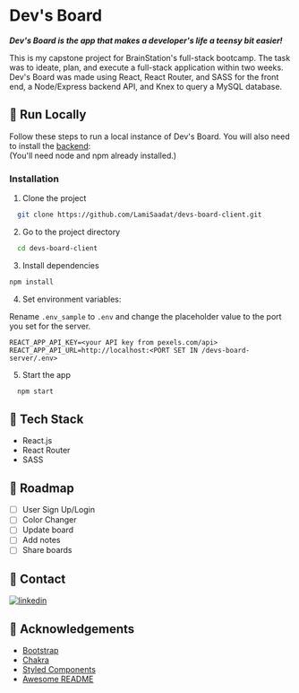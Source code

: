 # Dev's Board
***Dev's Board is the app that makes a developer's life a teensy bit easier!***

This is my capstone project for BrainStation's full-stack bootcamp. The task was to ideate, plan, and execute a full-stack application within two weeks. Dev's Board was made using React, React Router, and SASS for the front end, a Node/Express backend API, and Knex to query a MySQL database. 

## :running: Run Locally

Follow these steps to run a local instance of Dev's Board. You will also need to install the [backend](https://github.com/LamiSaadat/devs-board-server):  
(You'll need node and npm already installed.)

<!-- Run Locally -->
### Installation

1. Clone the project

```bash
  git clone https://github.com/LamiSaadat/devs-board-client.git
```

2. Go to the project directory

```bash
  cd devs-board-client
```

3. Install dependencies

```bash
npm install
```
4. Set environment variables:  
   
Rename `.env_sample` to `.env` and change the placeholder value to the port you set for the server.
```shell
REACT_APP_API_KEY=<your API key from pexels.com/api>
REACT_APP_API_URL=http://localhost:<PORT SET IN /devs-board-server/.env>
```

5. Start the app

```bash
  npm start
```

<!-- TechStack -->
## :space_invader: Tech Stack
- React.js
- React Router
- SASS

<!-- Roadmap -->
## :compass: Roadmap

* [ ] User Sign Up/Login
* [ ] Color Changer
* [ ] Update board
* [ ] Add notes
* [ ] Share boards

<!-- Contact -->
## :handshake: Contact

[![linkedin](https://img.shields.io/badge/linkedin-0A66C2?style=for-the-badge&logo=linkedin&logoColor=white)](https://www.linkedin.com/in/lamisaadat/)

<!-- Acknowledgments -->
## :gem: Acknowledgements

 - [Bootstrap](https://getbootstrap.com/)
 - [Chakra](https://chakra-ui.com/)
 - [Styled Components](https://styled-components.com/)
 - [Awesome README](https://github.com/matiassingers/awesome-readme)

